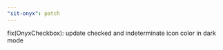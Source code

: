 ```yaml
---
"sit-onyx": patch
---
```


fix(OnyxCheckbox): update checked and indeterminate icon color in dark mode
